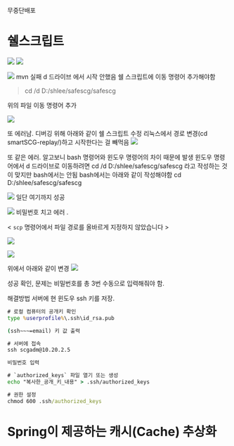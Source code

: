 무중단배포 
# 쉘스크립트
 ![](https://i.imgur.com/QsnQEuF.png)
![](https://i.imgur.com/oSWAyDN.png)

![](https://i.imgur.com/wfpqF6d.png)
mvn 실패 d 드라이브 에서 시작 안했음 쉘 스크립트에 이동 명령어 추가해야함 

> cd /d D:/shlee/safescg/safescg 

위의 파일 이동 명령어 추가


![](https://i.imgur.com/7oZtiDd.png)

또 에러남. 디버깅 위해 아래와 같이 쉘 스크립트 수정 
리눅스에서 경로 변경(cd smartSCG-replay/)하고 시작한다는 걸 빼먹음 
![](https://i.imgur.com/va118DP.png)

또 같은 에러. 
알고보니 bash 명령어와 윈도우 명령어의 차이 때문에 발생 
윈도우 명령어에서 d 드라이브로 이동하려면 
cd /d D:/shlee/safescg/safescg 라고 작성하는 것이 맞지만 bash에서는 안됨 
bash에서는 아래와 같이 작성해야함 
cd D:/shlee/safescg/safescg

![](https://i.imgur.com/PHZ8AeC.png)
일단 여기까지 성공 

![](https://i.imgur.com/47bXYEh.png)
비밀번호 치고 에러 . 

< `scp` 명령어에서 파일 경로를 올바르게 지정하지 않았습니다 >

![](https://i.imgur.com/03nizcW.png)

![](https://i.imgur.com/K0U7TrG.png)

위에서 아래와 같이 변경
![](https://i.imgur.com/2tAkrBY.png)


성공 확인, 문제는 비밀번호를 총 3번 수동으로 입력해줘야 함. 

해결방법 서버에 현 윈도우 ssh 키를 저장. 

```cmd
# 로컬 컴퓨터의 공개키 확인
type %userprofile%\.ssh\id_rsa.pub

(ssh~~~=email) 키 값 출력 

# 서버에 접속 
ssh scgadm@10.20.2.5

비밀번호 입력 

# `authorized_keys` 파일 열기 또는 생성
echo "복사한_공개_키_내용" > .ssh/authorized_keys

# 권한 설정
chmod 600 .ssh/authorized_keys
```


# **Spring이 제공하는 캐시(Cache) 추상화**



